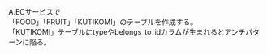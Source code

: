 A.ECサービスで  
「FOOD」「FRUIT」「KUTIKOMI」のテーブルを作成する。  
「KUTIKOMI」テーブルにtypeやbelongs_to_idカラムが生まれるとアンチパターンに陥る。
